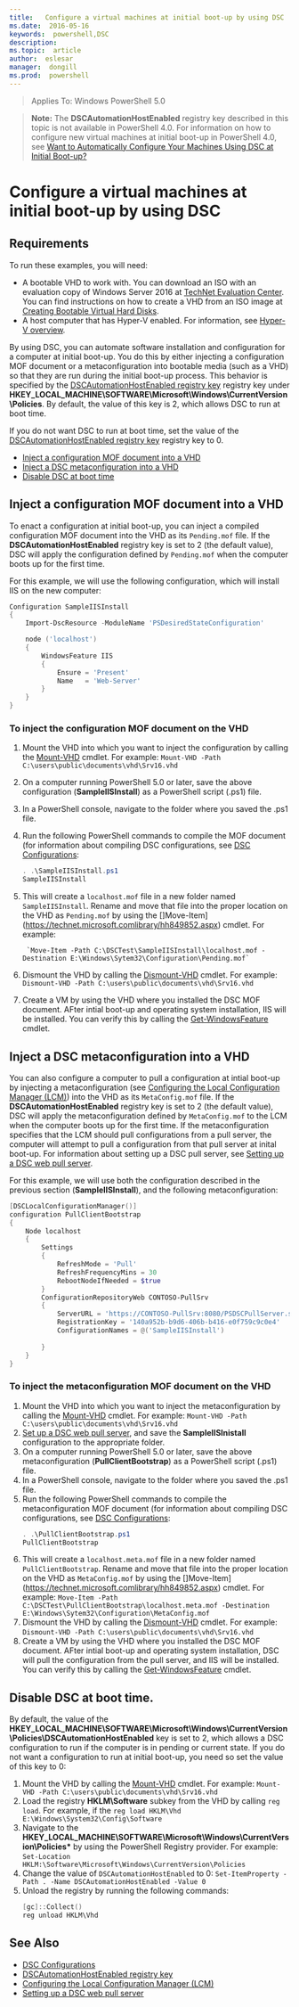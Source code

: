 ```yaml
---
title:   Configure a virtual machines at initial boot-up by using DSC
ms.date:  2016-05-16
keywords:  powershell,DSC
description:  
ms.topic:  article
author:  eslesar
manager:  dongill
ms.prod:  powershell
---
```


>Applies To: Windows PowerShell 5.0

>**Note:** The **DSCAutomationHostEnabled** registry key described in this topic is not available in PowerShell 4.0. For information on how to configure new virtual machines
>at initial boot-up in PowerShell 4.0, see 
>[Want to Automatically Configure Your Machines Using DSC at Initial Boot-up?](https://blogs.msdn.microsoft.com/powershell/2014/02/28/want-to-automatically-configure-your-machines-using-dsc-at-initial-boot-up/)

# Configure a virtual machines at initial boot-up by using DSC

## Requirements

To run these examples, you will need:

- A bootable VHD to work with. You can download an ISO with an evaluation copy of Windows Server 2016 at
    [TechNet Evaluation Center](https://www.microsoft.com/en-us/evalcenter/evaluate-windows-server-2016). You can find instructions on how to create a VHD
    from an ISO image at [Creating Bootable Virtual Hard Disks](https://technet.microsoft.com/en-us/library/gg318049.aspx).
- A host computer that has Hyper-V enabled. For information, see [Hyper-V overview](https://technet.microsoft.com/library/hh831531.aspx).

By using DSC, you can automate software installation and configuration for a computer at initial boot-up. You do this by either injecting a configuration MOF document 
or a metaconfiguration into bootable media (such as a VHD) so that they are run during the initial boot-up process. This behavior is specified by the 
[DSCAutomationHostEnabled registry key](DSCAutomationHostEnabled.md) registry key under **HKEY_LOCAL_MACHINE\SOFTWARE\Microsoft\Windows\CurrentVersion\Policies**. By default, the 
value of this key is 2, which allows DSC to run at boot time.

If you do not want DSC to run at boot time, set the value of the [DSCAutomationHostEnabled registry key](DSCAutomationHostEnabled.md) registry key to 0.


- [Inject a configuration MOF document into a VHD](##Inject-a-configuration-MOF-document-into-a-VHD)
- [Inject a DSC metaconfiguration into a VHD](##Inject-a-DSC-metaconfiguration-into-a-VHD)
- [Disable DSC at boot time](##Disable-DSC-at-boot-time)


## Inject a configuration MOF document into a VHD

To enact a configuration at initial boot-up, you can inject a compiled configuration MOF document into the VHD as its `Pending.mof` file. If the
**DSCAutomationHostEnabled** registry key is set to 2 (the default value), DSC will apply the configuration defined by `Pending.mof` when the 
computer boots up for the first time.

For this example, we will use the following configuration, which will install IIS on the new computer:

```powershell
Configuration SampleIISInstall
{
    Import-DscResource -ModuleName 'PSDesiredStateConfiguration'

    node ('localhost')
    {
        WindowsFeature IIS
        {
            Ensure = 'Present'
            Name   = 'Web-Server' 
        }
    }
}
```
### To inject the configuration MOF document on the VHD

1. Mount the VHD into which you want to inject the configuration by calling the [Mount-VHD]() cmdlet. For example:
    `Mount-VHD -Path C:\users\public\documents\vhd\Srv16.vhd`
1. On a computer running PowerShell 5.0 or later, save the above configuration (**SampleIISInstall**) as a PowerShell script (.ps1) file.
1. In a PowerShell console, navigate to the folder where you saved the .ps1 file.
1. Run the following PowerShell commands to compile the MOF document (for information about compiling DSC configurations, see [DSC Configurations](configurations.md):
    ```powershell
    . .\SampleIISInstall.ps1
    SampleIISInstall
    ```
1. This will create a `localhost.mof` file in a new folder named `SampleIISInstall`. Rename and move that file into the proper location on the VHD as `Pending.mof` 
    by using the []Move-Item](https://technet.microsoft.comlibrary/hh849852.aspx)
    cmdlet. For example:

        `Move-Item -Path C:\DSCTest\SampleIISInstall\localhost.mof -Destination E:\Windows\Sytem32\Configuration\Pending.mof`
1. Dismount the VHD by calling the [Dismount-VHD](https://technet.microsoft.com/library/hh848562.aspx) cmdlet. For example:
    `Dismount-VHD -Path C:\users\public\documents\vhd\Srv16.vhd`
1. Create a VM by using the VHD where you installed the DSC MOF document. AFter intial boot-up and operating system installation, IIS will be installed.
    You can verify this by calling the [Get-WindowsFeature](https://technet.microsoft.com/library/jj205469.aspx) cmdlet.

## Inject a DSC metaconfiguration into a VHD

You can also configure a computer to pull a configuration at intial boot-up by injecting a metaconfiguration (see [Configuring the Local Configuration Manager (LCM)](metaConfig.md))
into the VHD as its `MetaConfig.mof` file. If the **DSCAutomationHostEnabled** registry key is set to 2 (the default value),  DSC will apply the metaconfiguration defined 
by `MetaConfig.mof` to the LCM when the computer boots up for the first time. If the metaconfiguration specifies that the LCM should pull configurations from a pull server, the
computer will attempt to pull a configuration from that pull server at inital boot-up. For information about setting up a DSC pull server, see [Setting up a DSC web pull server](pullServer.md).

For this example, we will use both the configuration described in the previous section (**SampleIISInstall**), and the following metaconfiguration:

```powershell
[DSCLocalConfigurationManager()]
configuration PullClientBootstrap
{
    Node localhost
    {
        Settings
        {
            RefreshMode = 'Pull'
            RefreshFrequencyMins = 30 
            RebootNodeIfNeeded = $true
        }
        ConfigurationRepositoryWeb CONTOSO-PullSrv
        {
            ServerURL = 'https://CONTOSO-PullSrv:8080/PSDSCPullServer.svc'
            RegistrationKey = '140a952b-b9d6-406b-b416-e0f759c9c0e4'
            ConfigurationNames = @('SampleIISInstall')
            
        }      
    }
}
```
### To inject the metaconfiguration MOF document on the VHD

1. Mount the VHD into which you want to inject the metaconfiguration by calling the [Mount-VHD]() cmdlet. For example:
    `Mount-VHD -Path C:\users\public\documents\vhd\Srv16.vhd`
1. [Set up a DSC web pull server](pullServer.md), and save the **SampleIISInistall** configuration to the appropriate folder.
1. On a computer running PowerShell 5.0 or later, save the above metaconfiguration (**PullClientBootstrap**) as a PowerShell script (.ps1) file.
1. In a PowerShell console, navigate to the folder where you saved the .ps1 file.
1. Run the following PowerShell commands to compile the  metaconfiguration MOF document (for information about compiling DSC configurations, see [DSC Configurations](configurations.md):
    ```powershell
    . .\PullClientBootstrap.ps1
    PullClientBootstrap
    ```
1. This will create a `localhost.meta.mof` file in a new folder named `PullClientBootstrap`. Rename and move that file into the proper location on the VHD as `MetaConfig.mof` 
    by using the []Move-Item](https://technet.microsoft.comlibrary/hh849852.aspx)
    cmdlet. For example:
    `Move-Item -Path C:\DSCTest\PullClientBootstrap\localhost.meta.mof -Destination E:\Windows\Sytem32\Configuration\MetaConfig.mof`
1. Dismount the VHD by calling the [Dismount-VHD](https://technet.microsoft.com/library/hh848562.aspx) cmdlet. For example:
    `Dismount-VHD -Path C:\users\public\documents\vhd\Srv16.vhd`
1. Create a VM by using the VHD where you installed the DSC MOF document. AFter intial boot-up and operating system installation, DSC will pull the configuration from the 
    pull server, and IIS will be installed. You can verify this by calling the [Get-WindowsFeature](https://technet.microsoft.com/library/jj205469.aspx) cmdlet.

## Disable DSC at boot time.

By default, the value of the **HKEY_LOCAL_MACHINE\SOFTWARE\Microsoft\Windows\CurrentVersion\Policies\DSCAutomationHostEnabled** key is set to 2,
which allows a DSC configuration to run if the computer is in pending or current state. If you do not want a configuration to run at initial boot-up, you need
so set the value of this key to 0:

1. Mount the VHD by calling the [Mount-VHD]() cmdlet. For example:
    `Mount-VHD -Path C:\users\public\documents\vhd\Srv16.vhd`
2. Load the registry **HKLM\Software** subkey from the VHD by calling `reg load`. For example, if the 
    `reg load HKLM\Vhd E:\Windows\System32\Config\Software`
3. Navigate to the **HKEY_LOCAL_MACHINE\SOFTWARE\Microsoft\Windows\CurrentVersion\Policies\*** by using the PowerShell Registry provider. For example:
    `Set-Location HKLM:\Software\Microsoft\Windows\CurrentVersion\Policies`
4. Change the value of `DSCAutomationHostEnabled` to 0:
    `Set-ItemProperty -Path . -Name DSCAutomationHostEnabled -Value 0`
5. Unload the registry by running the following commands:
    ```powershell
    [gc]::Collect()
    reg unload HKLM\Vhd
    ```
## See Also

- [DSC Configurations](configurations.md)
- [DSCAutomationHostEnabled registry key](DSCAutomationHostEnabled.md)
- [Configuring the Local Configuration Manager (LCM)](metaConfig.md)
- [Setting up a DSC web pull server](pullServer.md)












